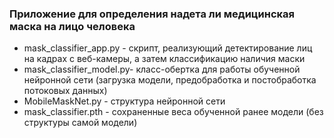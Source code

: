 ### Приложение для определения надета ли медицинская маска на лицо человека
- mask_classifier_app.py - скрипт, реализующий детектирование лиц на кадрах с веб-камеры, а затем классификацию наличия маски
- mask_classifier_model.py- класс-обертка для работы обученной нейронной сети (загрузка модели, предобработка и постобработка потоковых данных)
- MobileMaskNet.py - структура нейронной сети
- mask_classifier.pth - сохраненные веса обученной ранее модели (без структуры самой модели)
